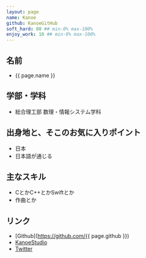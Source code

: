 ```yaml
---
layout: page
name: Kanoe
github: KanoeGitHub
soft_hard: 80 ## min-0% max-100%
enjoy_work: 10 ## min-0% max-100%
---
```


## 名前
- {{ page.name }}

## 学部・学科
- 総合理工部 数理・情報システム学科

## 出身地と、そこのお気に入りポイント
- 日本
- 日本語が通じる

## 主なスキル
- CとかC++とかSwiftとか
- 作曲とか


## リンク
- [Github](https://github.com/{{ page.github }})
- [KanoeStudio](http://www.kanoe.studio)
- [Twitter](https://twitter.com/KanoeTweet)
